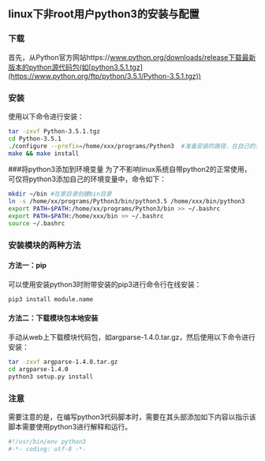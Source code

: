 ## linux下非root用户python3的安装与配置

### 下载
首先，从Python官方网站https://www.python.org/downloads/release下载最新版本的python源代码包(如[python3.5.1.tgz](https://www.python.org/ftp/python/3.5.1/Python-3.5.1.tgz))

### 安装
使用以下命令进行安装：

```bash
tar -zxvf Python-3.5.1.tgz
cd Python-3.5.1
./configure --prefix=/home/xxx/programs/Python3  #准备安装的路径，在自己的家目录下
make && make install
```

###将python3添加到环境变量
为了不影响linux系统自带python2的正常使用，可仅将python3添加自己的环境变量中，命令如下：

```bash
mkdir ~/bin #在家目录创建bin目录
ln -s /home/xx/programs/Python3/bin/python3.5 /home/xxx/bin/python3
export PATH=$PATH:/home/xx/programs/Python3/bin >> ~/.bashrc
export PATH=$PATH:/home/xxx/bin >> ~/.bashrc
source ~/.bashrc
```

### 安装模块的两种方法

#### 方法一：pip
可以使用安装python3时附带安装的pip3进行命令行在线安装：

```bash
pip3 install module.name
```

#### 方法二：下载模块包本地安装
手动从web上下载模块代码包，如argparse-1.4.0.tar.gz，然后使用以下命令进行安装：

```bash
tar -zxvf argparse-1.4.0.tar.gz
cd argparse-1.4.0
python3 setup.py install
```

### 注意
需要注意的是，在编写python3代码脚本时，需要在其头部添加如下内容以指示该脚本需要使用python3进行解释和运行。

```python
#!/usr/bin/env python3
#-*- coding: utf-8 -*-
```